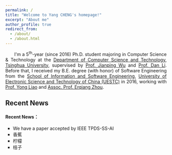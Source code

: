 ```yaml
---
permalink: /
title: "Welcome to Yang CHENG's homepage!"
excerpt: "About me"
author_profile: true
redirect_from: 
  - /about/
  - /about.html
---
```



<div style="text-align:justify; text-indent:2em;">
				I'm a 5<sup>th</sup>-year (since 2016) Ph.D. student majoring in Computer Science & Technology at the <a href="http://www.cs.tsinghua.edu.cn">Department
					of Computer Science and Technology</a>,
				<a href="http://www.tsinghua.edu.cn">Tsinghua University</a>, supervised by
				<a href="http://www.cs.tsinghua.edu.cn/publish/cs/4616/2012/20120713160735405781974/20120713160735405781974_.html">Prof.
					Jianping Wu</a> and <a href="http://nasp.cs.tsinghua.edu.cn/lidan.html">Prof. Dan Li</a>.
				Before that, I received my B.E. degree (with honor) of Software Engineering from the <a href="http://www.ss.uestc.edu.cn/"> School of
					Information and Software Engineering</a>, <a href="http://www.uestc.edu.cn/">University of Electronic Science and
					Technology of China (UESTC)</a> in 2016,
				working with <a href="http://www.is.uestc.edu.cn/teachers.do?id=1069">Prof. Yong Liao</a> and
				<a href="http://www.is.uestc.edu.cn/teachers.do?id=1095">Assoc. Prof. Erqiang Zhou</a>.
</div>

<span > </span>


## Recent News
<h4>Recent News：</h4>
<ul type="square">
 <li>We have a paper accepted by IEEE TPDS-SS-AI</li>
 <li>香蕉</li>
 <li>柠檬</li>
 <li>桔子</li>
</ul>  
